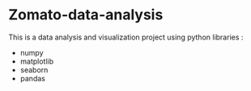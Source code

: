 # Zomato-data-analysis
This is a data analysis and visualization project using python libraries :
- numpy
- matplotlib
- seaborn
- pandas
  
